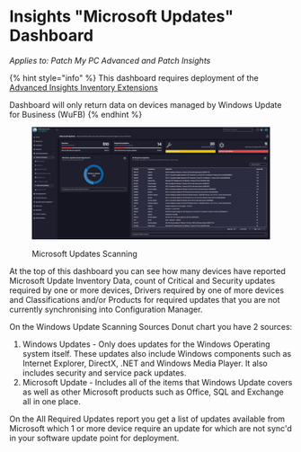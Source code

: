 # Insights "Microsoft Updates" Dashboard

_Applies to: Patch My PC Advanced and Patch Insights_

{% hint style="info" %}
This dashboard requires deployment of the [Advanced Insights Inventory Extensions](../../advanced-insights-inventory-extensions/)

Dashboard will only return data on devices managed by Windows Update for Business (WuFB)
{% endhint %}

<figure><img src="../../../.gitbook/assets/image (310).png" alt=""><figcaption><p>Microsoft Updates Scanning</p></figcaption></figure>

At the top of this dashboard you can see how many devices have reported Microsoft Update Inventory Data, count of Critical and Security updates required by one or more devices, Drivers required by one of more devices and Classifications and/or Products for required updates that you are not currently synchronising into Configuration Manager.

On the Windows Update Scanning Sources Donut chart you have 2 sources:

1. Windows Updates - Only does updates for the Windows Operating system itself. These updates also include Windows components such as Internet Explorer, DirectX, .NET and Windows Media Player. It also includes security and service pack updates.
2. Microsoft Update - Includes all of the items that Windows Update covers as well as other Microsoft products such as Office, SQL and Exchange all in one place.

On the All Required Updates report you get a list of updates available from Microsoft which 1 or more device require an update for which are not sync'd in your software update point for deployment.
